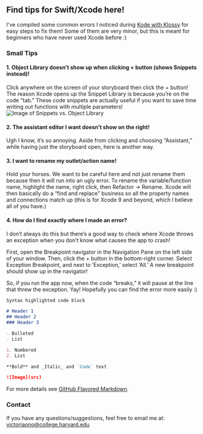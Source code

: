 ## Find tips for Swift/Xcode here!

I've compiled some common errors I noticed during [Kode with Klossy](https://kodewithklossy.com) for easy steps to fix them!
Some of them are very minor, but this is meant for beginners who have never used Xcode before :)


### Small Tips

#### 1. **Object Library doesn’t show up when clicking + button (shows Snippets instead)!**
Click anywhere on the screen of your storyboard then click the + button! The reason Xcode opens up the Snippet Library is because you’re on the code “tab.” These code snippets are actually useful if you want to save time writing out functions with multiple parameters!
![Image of Snippets vs. Object Library](images/snippets-objects.gif)

#### 2. **The assistant editor I want doesn’t show on the right!**
Ugh I know, it’s so annoying. Aside from clicking  and choosing “Assistant,” while having just the storyboard open, here is another way. 

#### 3. **I want to rename my outlet/action name!**
Hold your horses. We want to be careful here and not just rename them because then it will run into an ugly error. To rename the variable/function name, highlight the name, right click, then Refactor -> Rename. Xcode will then basically do a “find and replace” business so all the property names and connections match up (this is for Xcode 9 and beyond, which I believe all of you have.) 

#### 4. **How do I find exactly where I made an error?**
I don’t always do this but there’s a good way to check where Xcode throws an exception when you don’t know what causes the app to crash!

First, open the Breakpoint navigator in the Navigation Pane on the left side of your window. Then, click the + button in the bottom-right corner. Select Exception Breakpoint, and next to ‘Exception,’ select ‘All.’ A new breakpoint should show up in the navigator!

So, if you run the app now, when the code “breaks,” it will pause at the line that threw the exception. Yay! Hopefully you can find the error more easily :)



```markdown
Syntax highlighted code block

# Header 1
## Header 2
### Header 3

- Bulleted
- List

1. Numbered
2. List

**Bold** and _Italic_ and `Code` text

![Image](src)
```

For more details see [GitHub Flavored Markdown](https://guides.github.com/features/mastering-markdown/).

### Contact
If you have any questions/suggestions, feel free to email me at: victoriaono@college.harvard.edu
